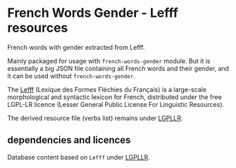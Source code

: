 # French Words Gender - Lefff resources

French words with gender extracted from Lefff.

Mainly packaged for usage with `french-words-gender` module. But it is essentially a big JSON file containing all French words and their gender, and it can be used without `french-words-gender`.

The [Lefff](http://pauillac.inria.fr/~sagot/index.html#lefff) (Lexique des Formes Fléchies du Français) is a large-scale morphological and syntactic lexicon for French, distributed under the free LGPL-LR licence (Lesser General Public License For Linguistic Resources).

The derived resource file (verbs list) remains under [LGPLLR](http://www.labri.fr/perso/clement/lefff/licence-LGPLLR.html).


## dependencies and licences

Database content based on `Lefff` under [LGPLLR](http://www.labri.fr/perso/clement/lefff/licence-LGPLLR.html).


